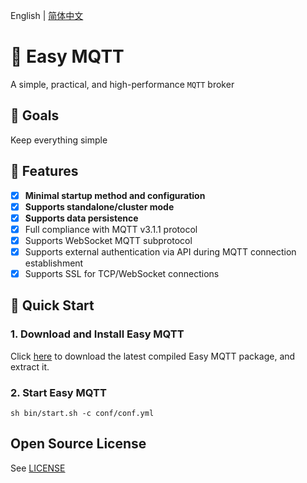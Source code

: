 English | [简体中文](./README-CN.md)

# 💎 Easy MQTT
A simple, practical, and high-performance `MQTT` broker

## 🎯 Goals
Keep everything simple

## 💪 Features
- [x] **Minimal startup method and configuration**
- [x] **Supports standalone/cluster mode**
- [x] **Supports data persistence**
- [x] Full compliance with MQTT v3.1.1 protocol
- [x] Supports WebSocket MQTT subprotocol
- [x] Supports external authentication via API during MQTT connection establishment
- [x] Supports SSL for TCP/WebSocket connections

## 🚀 Quick Start
### 1. Download and Install Easy MQTT
Click [here](https://github.com/EasyProgramming/easy-mqtt/releases) to download the latest compiled Easy MQTT package, and extract it.
### 2. Start Easy MQTT
```shell
sh bin/start.sh -c conf/conf.yml
```

## Open Source License
See [LICENSE](./LICENSE)